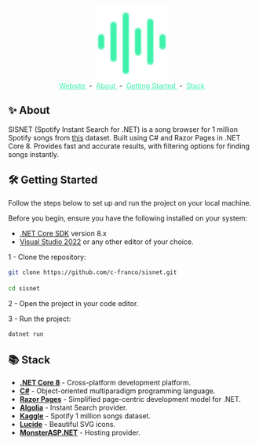 <div align="center">
    <a href="https://sisnet.runasp.net">
        <img style="width: 150px;" src="wwwroot/icon.svg">
    </a>
</div>

<div align="center" >
    <a href="https://sisnet.runasp.net" style="color: #3ef2ac" target="_blank">
        Website
    </a>
    <span>&nbsp;-&nbsp;</span>
    <a href="https://github.com/c-franco/sisnet?tab=readme-ov-file#about" style="color: #3ef2ac">
        About
    </a>
    <span>&nbsp;-&nbsp;</span>
    <a href="https://github.com/c-franco/sisnet?tab=readme-ov-file#getting-started" style="color: #3ef2ac">
        Getting Started
    </a>
    <span>&nbsp;-&nbsp;</span>
    <a href="https://github.com/c-franco/sisnet?tab=readme-ov-file#-stack" style="color: #3ef2ac"> 
        Stack
    </a>
    
</div>

## ✨ About

SISNET (Spotify Instant Search for .NET) is a song browser for 1 million Spotify songs from [this](https://www.kaggle.com/datasets/amitanshjoshi/spotify-1million-tracks/data) dataset. Built using C# and Razor Pages in .NET Core 8. Provides fast and accurate results, with filtering options for finding songs instantly.

## 🛠️ Getting Started

Follow the steps below to set up and run the project on your local machine.

Before you begin, ensure you have the following installed on your system:

- [.NET Core SDK](https://dotnet.microsoft.com/download) version 8.x
- [Visual Studio 2022](https://visualstudio.microsoft.com/es/) or any other editor of your choice.

1 - Clone the repository:

```bash
git clone https://github.com/c-franco/sisnet.git

cd sisnet
```

2 - Open the project in your code editor.

3 - Run the project:

```bash
dotnet run
```

## 📚 Stack

- [**.NET Core 8**](https://dotnet.microsoft.com/download/dotnet/8.0) - Cross-platform development platform.
- [**C#**](https://docs.microsoft.com/en-us/dotnet/csharp/) - Object-oriented multiparadigm programming language.
- [**Razor Pages**](https://learn.microsoft.com/en-us/aspnet/core/razor-pages/?view=aspnetcore-8.0&tabs=visual-studio) - Simplified page-centric development model for .NET.
- [**Algolia**](https://www.algolia.com/es/) - Instant Search provider.
- [**Kaggle**](https://www.kaggle.com/datasets/amitanshjoshi/spotify-1million-tracks/data) - Spotify 1 million songs dataset.
- [**Lucide**](https://lucide.dev/) - Beautiful SVG icons.
- [**MonsterASP.NET**](https://www.monsterasp.net/) - Hosting provider.
